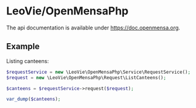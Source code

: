 # LeoVie/OpenMensaPhp

The api documentation is available under https://doc.openmensa.org.

## Example
Listing canteens:

```php
$requestService = new \LeoVie\OpenMensaPhp\Service\RequestService();
$request = new \LeoVie\OpenMensaPhp\Request\ListCanteens();

$canteens = $requestService->request($request);

var_dump($canteens);
```